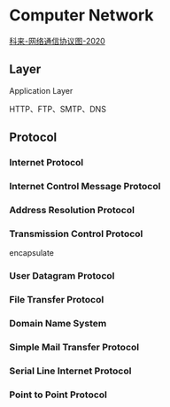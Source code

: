 # Computer Network



[科来-网络通信协议图-2020](http://www.colasoft.com.cn/download/network-protocol-map-2020.pdf)

## Layer

Application Layer

HTTP、FTP、SMTP、DNS



## Protocol



### Internet Protocol



### Internet Control Message Protocol



### Address Resolution Protocol



### Transmission Control Protocol

encapsulate



### User Datagram Protocol





### File Transfer Protocol



### Domain Name System



### Simple Mail Transfer Protocol



### Serial Line Internet Protocol



### Point to Point Protocol



